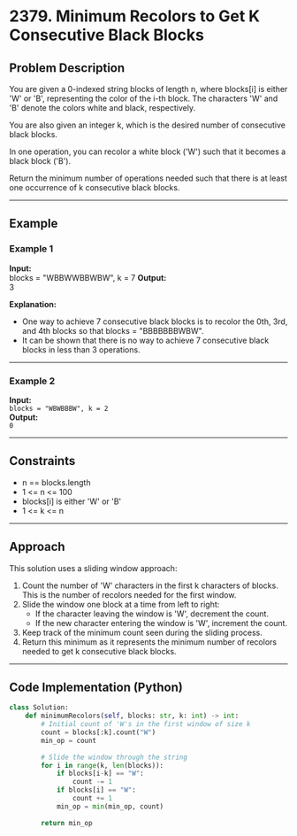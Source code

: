 # 2379. Minimum Recolors to Get K Consecutive Black Blocks

## Problem Description

You are given a 0-indexed string blocks of length n, where blocks[i] is either 'W' or 'B', representing the color of the i-th block. The characters 'W' and 'B' denote the colors white and black, respectively.

You are also given an integer k, which is the desired number of consecutive black blocks.

In one operation, you can recolor a white block ('W') such that it becomes a black block ('B').

Return the minimum number of operations needed such that there is at least one occurrence of k consecutive black blocks.

---

## Example

### Example 1

**Input:**  
blocks = "WBBWWBBWBW", k = 7
**Output:**  
3

**Explanation:**  
- One way to achieve 7 consecutive black blocks is to recolor the 0th, 3rd, and 4th blocks so that blocks = "BBBBBBBWBW".
- It can be shown that there is no way to achieve 7 consecutive black blocks in less than 3 operations.

---

### Example 2

**Input:**  
`blocks = "WBWBBBW", k = 2`  
**Output:**  
`0`  


---

## Constraints

- n == blocks.length
- 1 <= n <= 100
- blocks[i] is either 'W' or 'B'
- 1 <= k <= n

---

## Approach

This solution uses a sliding window approach:

1. Count the number of 'W' characters in the first k characters of blocks. This is the number of recolors needed for the first window.
2. Slide the window one block at a time from left to right:
    - If the character leaving the window is 'W', decrement the count.
    - If the new character entering the window is 'W', increment the count.
3. Keep track of the minimum count seen during the sliding process.
4. Return this minimum as it represents the minimum number of recolors needed to get k consecutive black blocks.

---

## Code Implementation (Python)

```python
class Solution:
    def minimumRecolors(self, blocks: str, k: int) -> int:
        # Initial count of 'W's in the first window of size k
        count = blocks[:k].count("W")
        min_op = count
        
        # Slide the window through the string
        for i in range(k, len(blocks)):
            if blocks[i-k] == "W":
                count -= 1
            if blocks[i] == "W":
                count += 1
            min_op = min(min_op, count)
        
        return min_op


